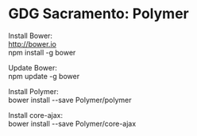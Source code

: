 GDG Sacramento: Polymer
=======================

Install Bower:  
http://bower.io  
npm install -g bower

Update Bower:  
npm update -g bower

Install Polymer:  
bower install --save Polymer/polymer

Install core-ajax:  
bower install --save Polymer/core-ajax



